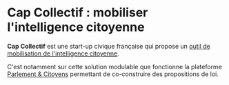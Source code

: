 # Cap Collectif : mobiliser l'intelligence citoyenne

**Cap Collectif** est une start-up civique française qui propose un [outil de mobilisation de l'intelligence citoyenne](http://www.cap-collectif.com/).

C'est notamment sur cette solution modulable que fonctionne la plateforme [Parlement & Citoyens](http://www.parlement-et-citoyens.fr) permettant de co-construire des propositions de loi. 
